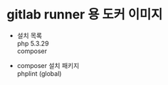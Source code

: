 # gitlab runner 용 도커 이미지

- 설치 목록  
  php 5.3.29  
  composer  

- composer 설치 패키지  
  phplint (global)

